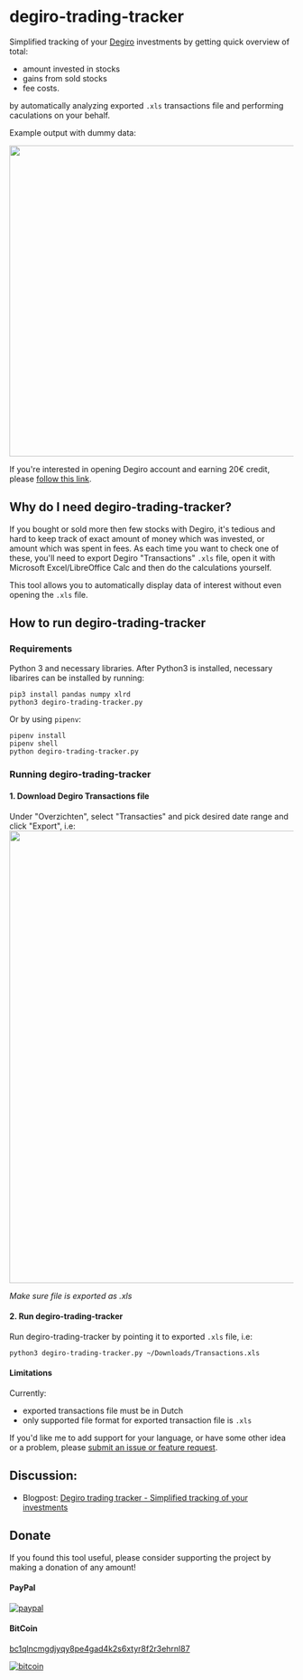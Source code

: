 # degiro-trading-tracker

Simplified tracking of your [Degiro](https://www.degiro.com) investments by getting quick overview of total: 

* amount invested in stocks
* gains from sold stocks
* fee costs. 

by automatically analyzing exported `.xls` transactions file and performing caculations on your behalf.

Example output with dummy data:

<img src="https://foolcontrol.org/wp-content/uploads/2020/11/degiro-trading-tracker-example-output.jpg" width="550" />

If you're interested in opening Degiro account and earning 20€ credit, please [follow this link](https://www.degiro.nl/start-met-beleggen?id=25367010&amp;utm_source=mgm).


## Why do I need degiro-trading-tracker?

If you bought or sold more then few stocks with Degiro, it's tedious and hard to keep track of exact amount of money which was invested, or amount which was spent in fees. As each time you want to check one of these, you'll need to export Degiro "Transactions" `.xls` file, open it with Microsoft Excel/LibreOffice Calc and then do the calculations yourself.

This tool allows you to automatically display data of interest without even opening the `.xls` file.

## How to run degiro-trading-tracker

### Requirements

Python 3 and necessary libraries. After Python3 is installed, necessary libarires can be installed by running:
```
pip3 install pandas numpy xlrd
python3 degiro-trading-tracker.py
```

Or by using `pipenv`:

```
pipenv install
pipenv shell
python degiro-trading-tracker.py
```


### Running degiro-trading-tracker

#### 1. Download Degiro Transactions file

Under "Overzichten", select "Transacties" and pick desired date range and click "Export", i.e:
<img src="https://foolcontrol.org/wp-content/uploads/2020/11/degiro-transactions-export.jpg" width="800" />

*Make sure file is exported as .xls*

#### 2. Run degiro-trading-tracker

Run degiro-trading-tracker by pointing it to exported `.xls` file, i.e:

```
python3 degiro-trading-tracker.py ~/Downloads/Transactions.xls
```

#### Limitations

Currently:

* exported transactions file must be in Dutch
* only supported file format for exported transaction file is `.xls`

If you'd like me to add support for your language, or have some other idea or a problem, please [submit an issue or feature request](https://github.com/AdnanHodzic/degiro-trading-tracker/issues).

## Discussion:

* Blogpost: [Degiro trading tracker - Simplified tracking of your investments](http://foolcontrol.org/?p=3614)

## Donate

If you found this tool useful, please consider supporting the project by making a donation of any amount!

#### PayPal
[![paypal](https://www.paypalobjects.com/en_US/NL/i/btn/btn_donateCC_LG.gif)](https://www.paypal.com/cgi-bin/webscr?cmd=_donations&business=adnan%40hodzic.org&item_name=Purpose%3A+Contribution+for+work+on+degiro-trader-tracker&currency_code=EUR)

#### BitCoin
[bc1qlncmgdjyqy8pe4gad4k2s6xtyr8f2r3ehrnl87](bitcoin:bc1qlncmgdjyqy8pe4gad4k2s6xtyr8f2r3ehrnl87)

[![bitcoin](https://foolcontrol.org/wp-content/uploads/2019/08/btc-donate-displaylink-debian.png)](bitcoin:bc1qlncmgdjyqy8pe4gad4k2s6xtyr8f2r3ehrnl87)
